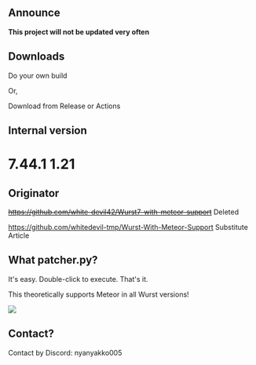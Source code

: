 ## Announce
**This project will not be updated very often**

## Downloads

Do your own build

Or,

Download from Release or Actions

## Internal version
# 7.44.1  1.21

## Originator
~~https://github.com/white-devil42/Wurst7-with-meteor-support~~ Deleted

https://github.com/whitedevil-tmp/Wurst-With-Meteor-Support Substitute Article


<!-- ## TODO:
In the future, we would like to create something that can automatically retrieve the latest version and apply patches.
-->
## What patcher.py?

It's easy. Double-click to execute. That's it.

This theoretically supports Meteor in all Wurst versions!

<img src="https://i.imgur.com/kfCKj82.png" style="display: block; margin: auto;" />


## Contact?

Contact by Discord: nyanyakko005
